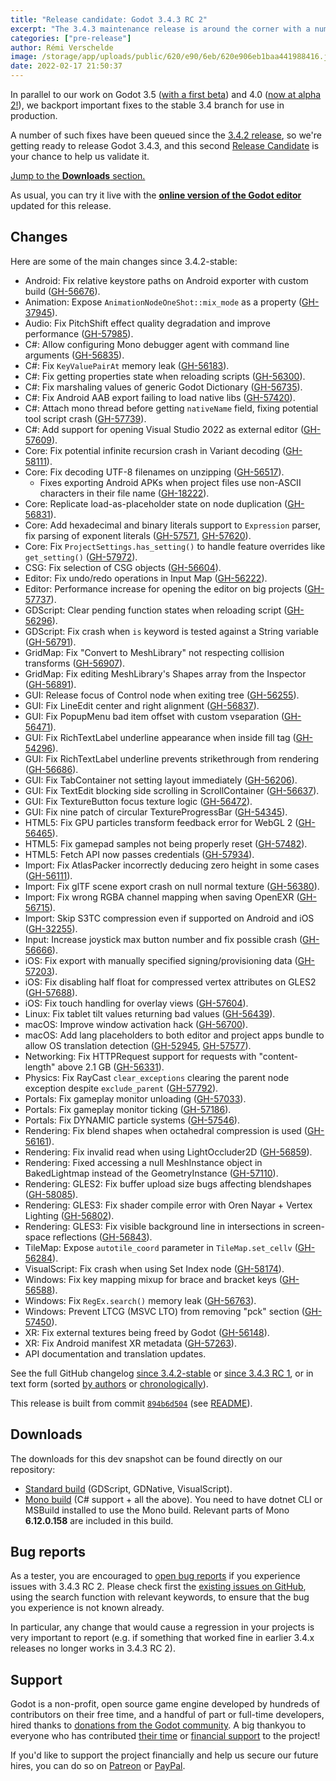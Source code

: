 ```yaml
---
title: "Release candidate: Godot 3.4.3 RC 2"
excerpt: "The 3.4.3 maintenance release is around the corner with a number of important fixes queued in the stable branch since 3.4.2. This second Release Candidate is your chance to help us validate it before tagging the release."
categories: ["pre-release"]
author: Rémi Verschelde
image: /storage/app/uploads/public/620/e90/6eb/620e906eb1baa441988416.jpg
date: 2022-02-17 21:50:37
---
```


In parallel to our work on Godot 3.5 ([with a first beta](/article/dev-snapshot-godot-3-5-beta-1)) and 4.0 ([now at alpha 2!](/article/dev-snapshot-godot-4-0-alpha-2)), we backport important fixes to the stable 3.4 branch for use in production.

A number of such fixes have been queued since the [3.4.2 release](/article/maintenance-release-godot-3-4-2), so we're getting ready to release Godot 3.4.3, and this second [Release Candidate](https://en.wikipedia.org/wiki/Software_release_life_cycle#Release_candidate) is your chance to help us validate it.

[Jump to the **Downloads** section.](#downloads)

As usual, you can try it live with the [**online version of the Godot editor**](https://editor.godotengine.org/releases/3.4.3.rc2/) updated for this release.

## Changes

Here are some of the main changes since 3.4.2-stable:

- Android: Fix relative keystore paths on Android exporter with custom build ([GH-56676](https://github.com/godotengine/godot/pull/56676)).
- Animation: Expose `AnimationNodeOneShot::mix_mode` as a property ([GH-37945](https://github.com/godotengine/godot/pull/37945)).
- Audio: Fix PitchShift effect quality degradation and improve performance ([GH-57985](https://github.com/godotengine/godot/pull/57985)).
- C#: Allow configuring Mono debugger agent with command line arguments ([GH-56835](https://github.com/godotengine/godot/pull/56835)).
- C#: Fix `KeyValuePairAt` memory leak ([GH-56183](https://github.com/godotengine/godot/pull/56183)).
- C#: Fix getting properties state when reloading scripts ([GH-56300](https://github.com/godotengine/godot/pull/56300)).
- C#: Fix marshaling values of generic Godot Dictionary ([GH-56735](https://github.com/godotengine/godot/pull/56735)).
- C#: Fix Android AAB export failing to load native libs ([GH-57420](https://github.com/godotengine/godot/pull/57420)).
- C#: Attach mono thread before getting `nativeName` field, fixing potential tool script crash ([GH-57739](https://github.com/godotengine/godot/pull/57739)).
- C#: Add support for opening Visual Studio 2022 as external editor ([GH-57609](https://github.com/godotengine/godot/pull/57609)).
- Core: Fix potential infinite recursion crash in Variant decoding ([GH-58111](https://github.com/godotengine/godot/pull/58111)).
- Core: Fix decoding UTF-8 filenames on unzipping ([GH-56517](https://github.com/godotengine/godot/pull/56517)).
  * Fixes exporting Android APKs when project files use non-ASCII characters in their file name ([GH-18222](https://github.com/godotengine/godot/issues/18222)).
- Core: Replicate load-as-placeholder state on node duplication ([GH-56831](https://github.com/godotengine/godot/pull/56831)).
- Core: Add hexadecimal and binary literals support to `Expression` parser, fix parsing of exponent literals ([GH-57571](https://github.com/godotengine/godot/pull/57571), [GH-57620](https://github.com/godotengine/godot/pull/57620)).
- Core: Fix `ProjectSettings.has_setting()` to handle feature overrides like `get_setting()` ([GH-57972](https://github.com/godotengine/godot/pull/57972)).
- CSG: Fix selection of CSG objects ([GH-56604](https://github.com/godotengine/godot/pull/56604)).
- Editor: Fix undo/redo operations in Input Map ([GH-56222](https://github.com/godotengine/godot/pull/56222)).
- Editor: Performance increase for opening the editor on big projects ([GH-57737](https://github.com/godotengine/godot/pull/57737)).
- GDScript: Clear pending function states when reloading script ([GH-56296](https://github.com/godotengine/godot/pull/56296)).
- GDScript: Fix crash when `is` keyword is tested against a String variable ([GH-56791](https://github.com/godotengine/godot/pull/56791)).
- GridMap: Fix "Convert to MeshLibrary" not respecting collision transforms ([GH-56907](https://github.com/godotengine/godot/pull/56907)).
- GridMap: Fix editing MeshLibrary's Shapes array from the Inspector ([GH-56891](https://github.com/godotengine/godot/pull/56891)).
- GUI: Release focus of Control node when exiting tree ([GH-56255](https://github.com/godotengine/godot/pull/56255)).
- GUI: Fix LineEdit center and right alignment ([GH-56837](https://github.com/godotengine/godot/pull/56837)).
- GUI: Fix PopupMenu bad item offset with custom vseparation ([GH-56471](https://github.com/godotengine/godot/pull/56471)).
- GUI: Fix RichTextLabel underline appearance when inside fill tag ([GH-54296](https://github.com/godotengine/godot/pull/54296)).
- GUI: Fix RichTextLabel underline prevents strikethrough from rendering ([GH-56686](https://github.com/godotengine/godot/pull/56686)).
- GUI: Fix TabContainer not setting layout immediately ([GH-56206](https://github.com/godotengine/godot/pull/56206)).
- GUI: Fix TextEdit blocking side scrolling in ScrollContainer ([GH-56637](https://github.com/godotengine/godot/pull/56637)).
- GUI: Fix TextureButton focus texture logic ([GH-56472](https://github.com/godotengine/godot/pull/56472)).
- GUI: Fix nine patch of circular TextureProgressBar ([GH-54345](https://github.com/godotengine/godot/pull/54345)).
- HTML5: Fix GPU particles transform feedback error for WebGL 2 ([GH-56465](https://github.com/godotengine/godot/pull/56465)).
- HTML5: Fix gamepad samples not being properly reset ([GH-57482](https://github.com/godotengine/godot/pull/57482)).
- HTML5: Fetch API now passes credentials ([GH-57934](https://github.com/godotengine/godot/pull/57934)).
- Import: Fix AtlasPacker incorrectly deducing zero height in some cases ([GH-56111](https://github.com/godotengine/godot/pull/56111)).
- Import: Fix glTF scene export crash on null normal texture ([GH-56380](https://github.com/godotengine/godot/pull/56380)).
- Import: Fix wrong RGBA channel mapping when saving OpenEXR ([GH-56715](https://github.com/godotengine/godot/pull/56715)).
- Import: Skip S3TC compression even if supported on Android and iOS ([GH-32255](https://github.com/godotengine/godot/pull/32255)).
- Input: Increase joystick max button number and fix possible crash ([GH-56666](https://github.com/godotengine/godot/pull/56666)).
- iOS: Fix export with manually specified signing/provisioning data ([GH-57203](https://github.com/godotengine/godot/pull/57203)).
- iOS: Fix disabling half float for compressed vertex attributes on GLES2 ([GH-57688](https://github.com/godotengine/godot/pull/57688)).
- iOS: Fix touch handling for overlay views ([GH-57604](https://github.com/godotengine/godot/pull/57604)).
- Linux: Fix tablet tilt values returning bad values ([GH-56439](https://github.com/godotengine/godot/pull/56439)).
- macOS: Improve window activation hack ([GH-56700](https://github.com/godotengine/godot/pull/56700)).
- macOS: Add lang placeholders to both editor and project apps bundle to allow OS translation detection ([GH-52945](https://github.com/godotengine/godot/pull/52945), [GH-57577](https://github.com/godotengine/godot/pull/57577)).
- Networking: Fix HTTPRequest support for requests with "content-length" above 2.1 GB ([GH-56331](https://github.com/godotengine/godot/pull/56331)).
- Physics: Fix RayCast `clear_exceptions` clearing the parent node exception despite `exclude_parent` ([GH-57792](https://github.com/godotengine/godot/pull/57792)).
- Portals: Fix gameplay monitor unloading ([GH-57033](https://github.com/godotengine/godot/pull/57033)).
- Portals: Fix gameplay monitor ticking ([GH-57186](https://github.com/godotengine/godot/pull/57186)).
- Portals: Fix DYNAMIC particle systems ([GH-57546](https://github.com/godotengine/godot/pull/57546)).
- Rendering: Fix blend shapes when octahedral compression is used ([GH-56161](https://github.com/godotengine/godot/pull/56161)).
- Rendering: Fix invalid read when using LightOccluder2D ([GH-56859](https://github.com/godotengine/godot/pull/56859)).
- Rendering: Fixed accessing a null MeshInstance object in BakedLightmap instead of the GeometryInstance ([GH-57110](https://github.com/godotengine/godot/pull/57110)).
- Rendering: GLES2: Fix buffer upload size bugs affecting blendshapes ([GH-58085](https://github.com/godotengine/godot/pull/58085)).
- Rendering: GLES3: Fix shader compile error with Oren Nayar + Vertex Lighting ([GH-56802](https://github.com/godotengine/godot/pull/56802)).
- Rendering: GLES3: Fix visible background line in intersections in screen-space reflections ([GH-56843](https://github.com/godotengine/godot/pull/56843)).
- TileMap: Expose `autotile_coord` parameter in `TileMap.set_cellv` ([GH-56284](https://github.com/godotengine/godot/pull/56284)).
- VisualScript: Fix crash when using Set Index node ([GH-58174](https://github.com/godotengine/godot/pull/58174)).
- Windows: Fix key mapping mixup for brace and bracket keys ([GH-56588](https://github.com/godotengine/godot/pull/56588)).
- Windows: Fix `RegEx.search()` memory leak ([GH-56763](https://github.com/godotengine/godot/pull/56763)).
- Windows: Prevent LTCG (MSVC LTO) from removing "pck" section ([GH-57450](https://github.com/godotengine/godot/pull/57450)).
- XR: Fix external textures being freed by Godot ([GH-56148](https://github.com/godotengine/godot/pull/56148)).
- XR: Fix Android manifest XR metadata ([GH-57263](https://github.com/godotengine/godot/pull/57263)).
- API documentation and translation updates.

See the full GitHub changelog [since 3.4.2-stable](https://github.com/godotengine/godot/compare/3.4.2-stable...0ea54d07f29e9813a368ca6858aa38a6139385dc) or [since 3.4.3 RC 1](https://github.com/godotengine/godot/compare/894b6d50493756be25d7f25dc1138b0272f7532e...0ea54d07f29e9813a368ca6858aa38a6139385dc), or in text form (sorted [by authors](https://github.com/godotengine/godot-builds/releases/download/3.4.3-rc2/Godot_v3.4.3-rc2_changelog_authors.txt) or [chronologically](https://github.com/godotengine/godot-builds/releases/download/3.4.3-rc2/Godot_v3.4.3-rc2_changelog_chrono.txt)).

This release is built from commit [`894b6d504`](https://github.com/godotengine/godot/commit/0ea54d07f29e9813a368ca6858aa38a6139385dc) (see [README](https://github.com/godotengine/godot-builds/releases/3.4.3-rc2README.txt)).

<a id="downloads"></a>
## Downloads

The downloads for this dev snapshot can be found directly on our repository:

- [Standard build](https://github.com/godotengine/godot-builds/releases/3.4.3-rc2) (GDScript, GDNative, VisualScript).
- [Mono build](https://github.com/godotengine/godot-builds/releases/3.4.3-rc2) (C# support + all the above). You need to have dotnet CLI or MSBuild installed to use the Mono build. Relevant parts of Mono **6.12.0.158** are included in this build.

## Bug reports

As a tester, you are encouraged to [open bug reports](https://github.com/godotengine/godot/issues) if you experience issues with 3.4.3 RC 2. Please check first the [existing issues on GitHub](https://github.com/godotengine/godot/issues), using the search function with relevant keywords, to ensure that the bug you experience is not known already.

In particular, any change that would cause a regression in your projects is very important to report (e.g. if something that worked fine in earlier 3.4.x releases no longer works in 3.4.3 RC 2).

## Support

Godot is a non-profit, open source game engine developed by hundreds of contributors on their free time, and a handful of part or full-time developers, hired thanks to [donations from the Godot community](/donate). A big thankyou to everyone who has contributed [their time](https://github.com/godotengine/godot/blob/master/AUTHORS.md) or [financial support](https://github.com/godotengine/godot/blob/master/DONORS.md) to the project!

If you'd like to support the project financially and help us secure our future hires, you can do so on [Patreon](https://www.patreon.com/godotengine) or [PayPal](/donate).
